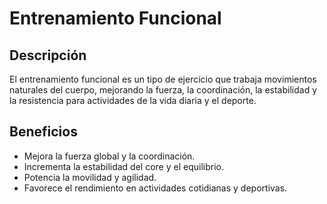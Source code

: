 # Entrenamiento Funcional

## Descripción
El entrenamiento funcional es un tipo de ejercicio que trabaja movimientos naturales del cuerpo, mejorando la fuerza, la coordinación, la estabilidad y la resistencia para actividades de la vida diaria y el deporte.

## Beneficios
- Mejora la fuerza global y la coordinación.
- Incrementa la estabilidad del core y el equilibrio.
- Potencia la movilidad y agilidad.
- Favorece el rendimiento en actividades cotidianas y deportivas.